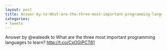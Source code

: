 ```yaml
---
layout: post
title: Answer-by-to-What-are-the-three-most-important-programming-languages-to-learn
categories:
- tweets
---
```

Answer by @waleedk to What are the three most important programming languages to learn? http://t.co/CxOGiPCT61